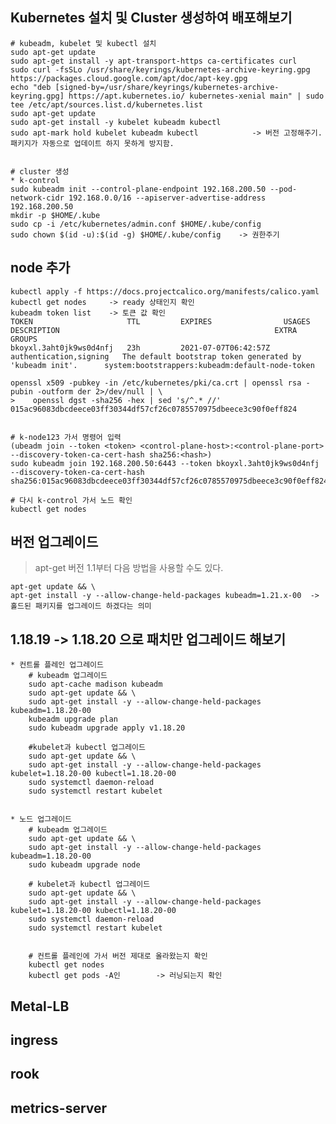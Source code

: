 ## Kubernetes 설치 및 Cluster 생성하여 배포해보기

	# kubeadm, kubelet 및 kubectl 설치
 	sudo apt-get update
 	sudo apt-get install -y apt-transport-https ca-certificates curl
 	sudo curl -fsSLo /usr/share/keyrings/kubernetes-archive-keyring.gpg https://packages.cloud.google.com/apt/doc/apt-key.gpg
 	echo "deb [signed-by=/usr/share/keyrings/kubernetes-archive-keyring.gpg] https://apt.kubernetes.io/ kubernetes-xenial main" | sudo tee /etc/apt/sources.list.d/kubernetes.list
 	sudo apt-get update
 	sudo apt-get install -y kubelet kubeadm kubectl
 	sudo apt-mark hold kubelet kubeadm kubectl            -> 버전 고정해주기. 패키지가 자동으로 업데이트 하지 못하게 방지함.


	# cluster 생성
	* k-control
	sudo kubeadm init --control-plane-endpoint 192.168.200.50 --pod-network-cidr 192.168.0.0/16 --apiserver-advertise-address 192.168.200.50
	mkdir -p $HOME/.kube
	sudo cp -i /etc/kubernetes/admin.conf $HOME/.kube/config
	sudo chown $(id -u):$(id -g) $HOME/.kube/config    -> 권한주기


## node 추가

	kubectl apply -f https://docs.projectcalico.org/manifests/calico.yaml
	kubectl get nodes     -> ready 상태인지 확인
	kubeadm token list    -> 토큰 값 확인
	TOKEN                     TTL         EXPIRES                USAGES                   DESCRIPTION                                                EXTRA GROUPS
	bkoyxl.3aht0jk9ws0d4nfj   23h         2021-07-07T06:42:57Z   authentication,signing   The default bootstrap token generated by 'kubeadm init'.   	system:bootstrappers:kubeadm:default-node-token

	openssl x509 -pubkey -in /etc/kubernetes/pki/ca.crt | openssl rsa -pubin -outform der 2>/dev/null | \
	>    openssl dgst -sha256 -hex | sed 's/^.* //'
	015ac96083dbcdeece03ff30344df57cf26c0785570975dbeece3c90f0eff824


	# k-node123 가서 명령어 입력
	(ubeadm join --token <token> <control-plane-host>:<control-plane-port> --discovery-token-ca-cert-hash sha256:<hash>)
	sudo kubeadm join 192.168.200.50:6443 --token bkoyxl.3aht0jk9ws0d4nfj --discovery-token-ca-cert-hash sha256:015ac96083dbcdeece03ff30344df57cf26c0785570975dbeece3c90f0eff824 

	# 다시 k-control 가서 노드 확인
	kubectl get nodes
 
  
  
## 버전 업그레이드
>	apt-get 버전 1.1부터 다음 방법을 사용할 수도 있다.

	apt-get update && \
	apt-get install -y --allow-change-held-packages kubeadm=1.21.x-00  -> 홀드된 패키지를 업그레이드 하겠다는 의미

## 1.18.19 -> 1.18.20 으로 패치만 업그레이드 해보기
	* 컨트롤 플레인 업그레이드
		# kubeadm 업그레이드
		sudo apt-cache madison kubeadm
		sudo apt-get update && \
		sudo apt-get install -y --allow-change-held-packages kubeadm=1.18.20-00
		kubeadm upgrade plan
		sudo kubeadm upgrade apply v1.18.20

		#kubelet과 kubectl 업그레이드
		sudo apt-get update && \
		sudo apt-get install -y --allow-change-held-packages kubelet=1.18.20-00 kubectl=1.18.20-00
		sudo systemctl daemon-reload
		sudo systemctl restart kubelet


	* 노드 업그레이드
		# kubeadm 업그레이드
		sudo apt-get update && \
		sudo apt-get install -y --allow-change-held-packages kubeadm=1.18.20-00
		sudo kubeadm upgrade node

		# kubelet과 kubectl 업그레이드
		sudo apt-get update && \
		sudo apt-get install -y --allow-change-held-packages kubelet=1.18.20-00 kubectl=1.18.20-00
		sudo systemctl daemon-reload
		sudo systemctl restart kubelet


		# 컨트롤 플레인에 가서 버전 제대로 올라왔는지 확인
		kubectl get nodes
		kubectl get pods -A인        -> 러닝되는지 확인

  

 ## Metal-LB
 
 ## ingress
 
 ## rook
 
 ## metrics-server

